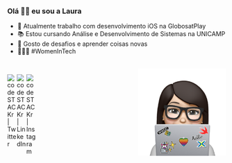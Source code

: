 ### Olá 👋🏻 eu sou a Laura

<!--
**LauraFochi/LauraFochi** is a ✨ _special_ ✨ repository because its `README.md` (this file) appears on your GitHub profile.

Here are some ideas to get you started:

- 🔭 I’m currently working on ...
- 🌱 I’m currently learning ...
- 👯 I’m looking to collaborate on ...
- 🤔 I’m looking for help with ...
- 💬 Ask me about ...
- 📫 How to reach me: ...
- 😄 Pronouns: ...
- ⚡ Fun fact: ...
-->

- 📱 Atualmente trabalho com desenvolvimento iOS na GlobosatPlay
- 📚 Estou cursando Análise e Desenvolvimento de Sistemas na UNICAMP
- 👯 Gosto de desafios e aprender coisas novas
- 👩🏻‍💻 #WomenInTech

<br />

<img align="right" src="https://github.com/LauraFochi/LauraFochi/blob/master/laura.png" width="40%"/>

[<img align="left" alt="codeSTACKr | Twitter" width="22px" src="https://cdn.jsdelivr.net/npm/simple-icons@v3/icons/twitter.svg" />][twitter]
[<img align="left" alt="codeSTACKr | LinkedIn" width="22px" src="https://cdn.jsdelivr.net/npm/simple-icons@v3/icons/linkedin.svg" />][linkedin]
[<img align="left" alt="codeSTACKr | Instagram" width="22px" src="https://cdn.jsdelivr.net/npm/simple-icons@v3/icons/instagram.svg" />][instagram]

[twitter]: https://twitter.com/xablaura
[instagram]: https://instagram.com/xablaura
[linkedin]: https://www.linkedin.com/in/laura-nunes-fochi/